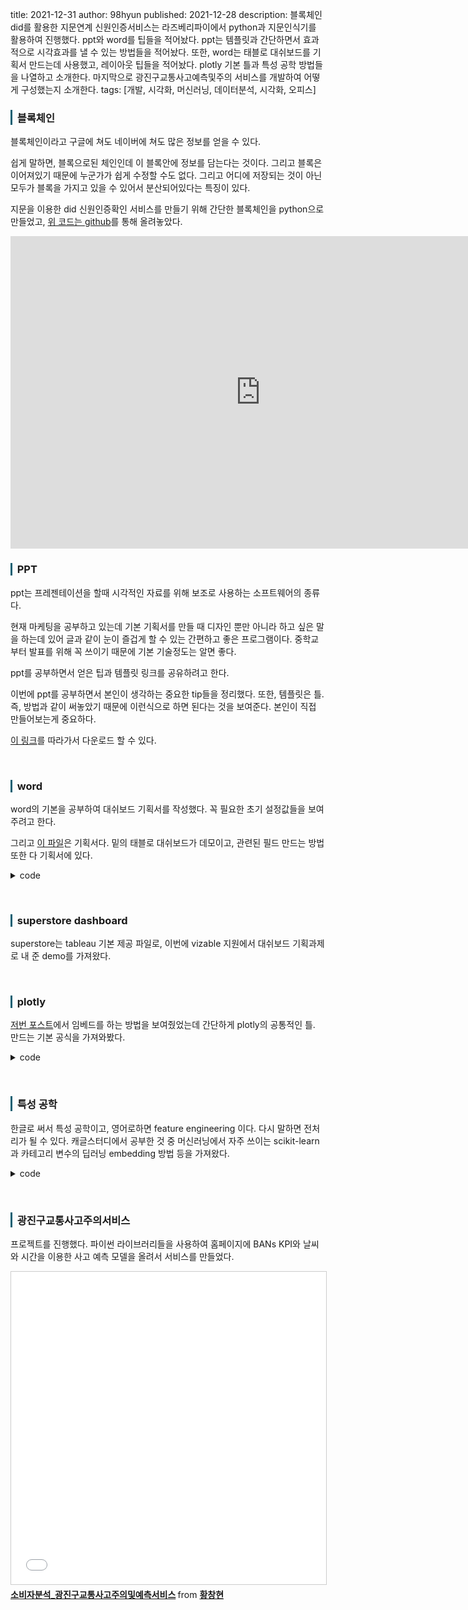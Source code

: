 title: 2021-12-31
author: 98hyun
published: 2021-12-28
description: 블록체인 did를 활용한 지문연계 신원인증서비스는 라즈베리파이에서 python과 지문인식기를 활용하여 진행했다. ppt와 word를 팁들을 적어놨다. ppt는 템플릿과 간단하면서 효과적으로 시각효과를 낼 수 있는 방법들을 적어놨다. 또한, word는 태블로 대쉬보드를 기획서 만드는데 사용했고, 레이아웃 팁들을 적어놨다. plotly 기본 틀과 특성 공학 방법들을 나열하고 소개한다. 마지막으로 광진구교통사고예측및주의 서비스를 개발하여 어떻게 구성했는지 소개한다. 
tags: [개발, 시각화, 머신러닝, 데이터분석, 시각화, 오피스]

<h3 style="border-left: solid 3px #0E6073;"><span style="background-color:#2e3f59"></span> &nbsp; 블록체인 </h3>

블록체인이라고 구글에 쳐도 네이버에 쳐도 많은 정보를 얻을 수 있다.  

쉽게 말하면, 블록으로된 체인인데 이 블록안에 정보를 담는다는 것이다. 그리고 블록은 이어져있기 때문에 누군가가 쉽게 수정할 수도 없다. 그리고 어디에 저장되는 것이 아닌 모두가 블록을 가지고 있을 수 있어서 분산되어있다는 특징이 있다. 

지문을 이용한 did 신원인증확인 서비스를 만들기 위해 간단한 블록체인을 python으로 만들었고, <a href="https://github.com/98hyun/blockchain" target="_blank">위 코드는 github</a>를 통해 올려놓았다.

<iframe width="800" height="500" src="https://www.youtube.com/embed/UWE1aeTDyiQ" title="YouTube video player" frameborder="0" allow="accelerometer; autoplay; clipboard-write; encrypted-media; gyroscope; picture-in-picture" allowfullscreen></iframe>

<br>

<h3 style="border-left: solid 3px #0E6073;"><span style="background-color:#2e3f59"></span> &nbsp; PPT </h3>

ppt는 프레젠테이션을 할때 시각적인 자료를 위해 보조로 사용하는 소프트웨어의 종류다.  

현재 마케팅을 공부하고 있는데 기본 기획서를 만들 때 디자인 뿐만 아니라 하고 싶은 말을 하는데 있어 글과 같이 눈이 즐겁게 할 수 있는 간편하고 좋은 프로그램이다. 중학교부터 발표를 위해 꼭 쓰이기 때문에 기본 기술정도는 알면 좋다. 

ppt를 공부하면서 얻은 팁과 템플릿 링크를 공유하려고 한다. 

이번에 ppt를 공부하면서 본인이 생각하는 중요한 tip들을 정리했다.
또한, 템플릿은 틀. 즉, 방법과 같이 써놓았기 때문에 이런식으로 하면 된다는 것을 보여준다. 
본인이 직접 만들어보는게 중요하다. 

<a href="https://drive.google.com/file/d/1zhtwr4PHOtnBJE3Oxr2rAjjMF_1UTVza/view?usp=sharing" target="_blank">이 링크</a>를 따라가서 다운로드 할 수 있다.

<br>

<h3 style="border-left: solid 3px #0E6073;"><span style="background-color:#2e3f59"></span> &nbsp; word </h3>

word의 기본을 공부하여 대쉬보드 기획서를 작성했다. 꼭 필요한 초기 설정값들을 보여주려고 한다.

그리고 <a href="https://docs.google.com/document/d/15GxoENjo6NT7LZv8-E20hhyGcZ_rFAmW/edit?usp=sharing&ouid=116856906362847627436&rtpof=true&sd=true">이 파일</a>은 기획서다. 밑의 태블로 대쉬보드가 데모이고, 관련된 필드 만드는 방법 또한 다 기획서에 있다. 
  
<details><summary>code</summary><blockquote><pre><code>

## 
1줄 띄어쓰기
레이아웃 우리나라는 인치가 아닌, cm 기 때문에 3cm 까지 가능.
줄간격을 고정해서 *2 
글꼴은 한글은 바탕, 영어는 times 
한글 문서에서는 양쪽정렬에 한글잘림x
단락뒤 0 초기화
b7 + alt + x 는 중간점

</code></pre></blockquote></details>

<br>

<h3 style="border-left: solid 3px #0E6073;"><span style="background-color:#2e3f59"></span> &nbsp; superstore dashboard </h3>

superstore는 tableau 기본 제공 파일로, 이번에 vizable 지원에서 대쉬보드 기획과제로 내 준 demo를 가져왔다. 

<div class='tableauPlaceholder' id='viz1640673244181' style='position: absolute;left:-12.5%;width:100%;height:100%;'><object class='tableauViz'  style='display:none;'><param name='host_url' value='https%3A%2F%2Fpublic.tableau.com%2F' /> <param name='embed_code_version' value='3' /> <param name='site_root' value='' /><param name='name' value='Superstore_Vizable&#47;Dashboard1' /><param name='tabs' value='no' /><param name='toolbar' value='yes' /><param name='animate_transition' value='yes' /><param name='display_static_image' value='yes' /><param name='display_spinner' value='yes' /><param name='display_overlay' value='yes' /><param name='display_count' value='yes' /><param name='language' value='ko-KR' /></object></div>                <script type='text/javascript'>                    var divElement = document.getElementById('viz1640673244181');                    var vizElement = divElement.getElementsByTagName('object')[0];                    if ( divElement.offsetWidth > 800 ) { vizElement.style.width='1000px';vizElement.style.height='827px';} else if ( divElement.offsetWidth > 500 ) { vizElement.style.width='1000px';vizElement.style.height='827px';} else { vizElement.style.width='100%';vizElement.style.height='2677px';}                     var scriptElement = document.createElement('script');                    scriptElement.src = 'https://public.tableau.com/javascripts/api/viz_v1.js';                    vizElement.parentNode.insertBefore(scriptElement, vizElement);                </script>

<br>

<h3 style="border-left: solid 3px #0E6073;"><span style="background-color:#2e3f59"></span> &nbsp; plotly </h3>
 
<a href="https://98hyun.github.io/posts/20210531.html">저번 포스트</a>에서 임베드를 하는 방법을 보여줬었는데 간단하게 plotly의 공통적인 틀. 만드는 기본 공식을 가져와봤다. 

<details><summary>code</summary><blockquote><pre><code>

## bar chart
trace1=go.Bar(x=index,y=value,text="")
trace2=go.Bar(x=index,y=value,name="")
data=[trace1,trace2]
## text는 pointer text, name은 legend
layout=go.Layout(title="",barmode='stack')
## 혹은 dictionary형태로
fig=go.Figure(data=data,layout=layout)
py.iplot(fig,filename='bar-chart')

</code></pre></blockquote></details>

<br>

<h3 style="border-left: solid 3px #0E6073;"><span style="background-color:#2e3f59"></span> &nbsp; 특성 공학 </h3>

한글로 써서 특성 공학이고, 영어로하면 feature engineering 이다.
다시 말하면 전처리가 될 수 있다. 캐글스터디에서 공부한 것 중 머신러닝에서 자주 쓰이는 scikit-learn과 카테고리 변수의 딥러닝 embedding 방법 등을 가져왔다. 

<details><summary>code</summary><blockquote><pre><code>

## PolynomialFeatures 
n 차원으로 feature를 생성  
a,b에서 2면 1 a,b,a2,ab,b2

## VarianceThreshold
bias 는 예측값과 실제값의 차이의 평균
variance 분산. 예측값이 몰려있는 정도_양. 높으면 흩어진것. 낮으면 뭉쳐있는것.
즉, 특정 feature로 인한 variance가 낮을 경우 그 feature는 제거해야한다.
sklearn의 variancethreshold는 낮은 variance의 feature들을 걸러준다. 
그래서 본문에서는 없는 feature들을 보려고 lambda not 을 사용한것이다.

## SelectFromModel
threshold로 적절한 feature를 선택하여 준다.

## Rank Gauss
오차함수의 역수함수를 넣어 convert
nueral에 되게 좋다.

## box-cox & yeo-johnson
from sklearn.preprocessing import PowerTransformer
pt = PowerTransformer(method='box-cox') # yeo-johnson

## entity embedding
2등 솔루션의 emtity embedding

https://www.kaggle.com/c/cat-in-the-dat-ii/overview
https://www.kaggle.com/hwangchanghyun/same-old-entity-embeddings

## smoothing target encoding
ps_car_11_cat 이 너무 많은 unique 값들을 가졌기 때문에 target encoding을 사용하는데
여기서 min_samples_leaf가 100인 이유는 104개의 값들 중 최소한 100개는 가지게 한다는 뜻이고, noise level은 알아서 정하고 진폭이 커지게 되냐 아니냐 차이이다.
여기서 파생된게 https://www.kaggle.com/subinium/11-categorical-encoders-and-benchmark 이다.

</code></pre></blockquote></details>

<br>

<h3 style="border-left: solid 3px #0E6073;"><span style="background-color:#2e3f59"></span> &nbsp; 광진구교통사고주의서비스 </h3>

프로젝트를 진행했다. 파이썬 라이브러리들을 사용하여 홈페이지에 BANs KPI와 날씨와 시간을 이용한 사고 예측 모델을 올려서 서비스를 만들었다. 

<iframe src="//www.slideshare.net/slideshow/embed_code/key/asB3LWoSmMNz10" width="800" height="500" frameborder="0" marginwidth="0" marginheight="0" scrolling="no" style="border:1px solid #CCC; border-width:1px; margin-bottom:5px; max-width: 100%;" allowfullscreen> </iframe> <div style="margin-bottom:5px"> <strong> <a href="//www.slideshare.net/ssuserd1531b/ss-250824934" title="소비자분석_광진구교통사고주의및예측서비스" target="_blank">소비자분석_광진구교통사고주의및예측서비스</a> </strong> from <strong><a href="https://www.slideshare.net/ssuserd1531b" target="_blank">황창현</a></strong> </div>

<br>







